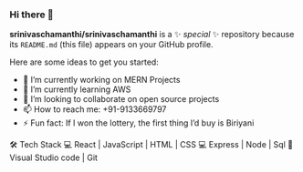 ### Hi there 👋


**srinivaschamanthi/srinivaschamanthi** is a ✨ _special_ ✨ repository because its `README.md` (this file) appears on your GitHub profile.

Here are some ideas to get you started:

- 🔭 I’m currently working on MERN Projects
- 🌱 I’m currently learning AWS
- 👯 I’m looking to collaborate on open source projects
- 📫 How to reach me: +91-9133669797
- ⚡ Fun fact: If I won the lottery, the first thing I’d buy is Biriyani

🛠 Tech Stack
💻   React | JavaScript | HTML | CSS
💻   Express | Node | Sql 
🔧   Visual Studio code | Git
